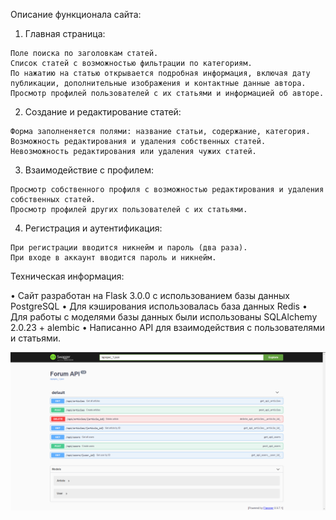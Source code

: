 Описание функционала сайта:

  1. Главная страница:

    Поле поиска по заголовкам статей.
    Список статей с возможностью фильтрации по категориям.
    По нажатию на статью открывается подробная информация, включая дату публикации, дополнительные изображения и контактные данные автора.
    Просмотр профилей пользователей с их статьями и информацией об авторе.


  2. Создание и редактирование статей:

    Форма заполненяется полями: название статьи, содержание, категория.
    Возможность редактирования и удаления собственных статей.
    Невозможность редактирования или удаления чужих статей.


  3. Взаимодействие с профилем:

    Просмотр собственного профиля с возможностью редактирования и удаления собственных статей.
    Просмотр профилей других пользователей с их статьями.


  4. Регистрация и аутентификация:
     
    При регистрации вводится никнейм и пароль (два раза).
    При входе в аккаунт вводится пароль и никнейм.



Техническая информация:
  
  •	Сайт разработан на Flask 3.0.0 с использованием базы данных PostgreSQL
  • Для кэширования использовалась база данных Redis
  •	Для работы с моделями базы данных были использованы SQLAlchemy 2.0.23 + alembic
  • Написанно API для взаимодействия с пользователями и статьями.


![Image alt](https://github.com/TetherOne/forum/raw/master/image.png)
